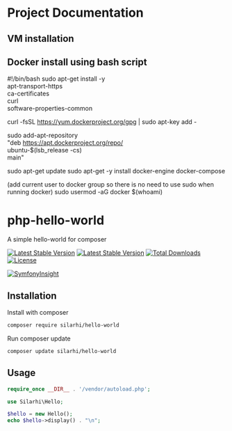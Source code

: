 # Project Documentation

VM installation
-------

Docker install using bash script
-----
#!/bin/bash
sudo apt-get install -y \
    apt-transport-https \
    ca-certificates \
    curl \
    software-properties-common

curl -fsSL https://yum.dockerproject.org/gpg | sudo apt-key add -

sudo add-apt-repository \
    "deb https://apt.dockerproject.org/repo/ \
    ubuntu-$(lsb_release -cs) \
    main"

sudo apt-get update
sudo apt-get -y install docker-engine docker-compose

(add current user to docker group so there is no need to use sudo when running docker)
sudo usermod -aG docker $(whoami)



# php-hello-world
A simple hello-world for composer

 [![Latest Stable Version](https://github.com/silarhi/php-hello-world/workflows/Tests/badge.svg)](https://github.com/silarhi/php-hello-world/workflows/Tests/badge.svg)
 [![Latest Stable Version](https://poser.pugx.org/silarhi/hello-world/v/stable)](https://packagist.org/packages/silarhi/hello-world)
[![Total Downloads](https://poser.pugx.org/silarhi/hello-world/downloads)](https://packagist.org/packages/silarhi/hello-world)
[![License](https://poser.pugx.org/silarhi/hello-world/license)](https://packagist.org/packages/silarhi/hello-world)


[![SymfonyInsight](https://insight.symfony.com/projects/5d582202-1186-4ce7-82c7-c4d3a2c11807/big.svg)](https://insight.symfony.com/projects/5d582202-1186-4ce7-82c7-c4d3a2c11807)

Installation
------------

Install with composer
``` bash
composer require silarhi/hello-world
```

Run composer update
``` bash
composer update silarhi/hello-world
```

Usage
-----

``` php
require_once __DIR__ . '/vendor/autoload.php';

use Silarhi\Hello;

$hello = new Hello();
echo $hello->display() . "\n";
```
